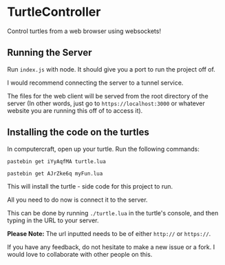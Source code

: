 # TurtleController
Control turtles from a web browser using websockets!


## Running the Server 
Run `index.js` with node. It should give you a port to run the project off of. 

I would recommend connecting the server to a tunnel service.

The files for the web client will be served from the root directory of the server (In other words, just go to `https://localhost:3000` or whatever website you are running this off of to access it).


## Installing the code on the turtles
In computercraft, open up your turtle. Run the following commands:

`pastebin get iYyAqfMA turtle.lua`

`pastebin get AJrZke6q myFun.lua`

This will install the turtle - side code for this project to run. 

All you need to do now is connect it to the server. 

This can be done by running `./turtle.lua` in the turtle's console, and then typing in the URL to your server.

__Please Note:__ The url inputted needs to be of either `http://` or `https://`.



If you have any feedback, do not hesitate to make a new issue or a fork. I would love to collaborate with other people on this.